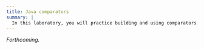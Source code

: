 ```yaml
---
title: Java comparators
summary: |
  In this laboratory, you will practice building and using comparators.
---
```

_Forthcoming._
